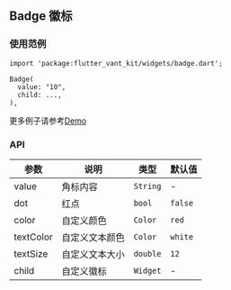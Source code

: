 ## Badge 徽标

### 使用范例

```
import 'package:flutter_vant_kit/widgets/badge.dart';

Badge(
  value: "10",
  child: ...,
),
```

更多例子请参考[Demo](../lib/routes/demoBadge.dart)

### API

| 参数  | 说明  | 类型  | 默认值  |
| ------------ | ------------ | ------------ | ------------ |
| value | 角标内容 | `String` | - |
| dot | 红点 | `bool` | `false` |
| color | 自定义颜色 | `Color` | `red` |
| textColor | 自定义文本颜色 | `Color` | `white` |
| textSize | 自定义文本大小 | `double` | `12` |
| child | 自定义徽标 | `Widget` | - |
